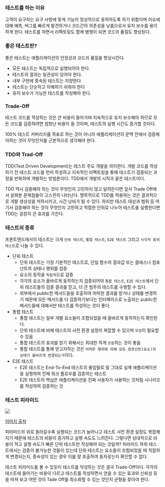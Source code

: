 
### 테스트를 하는 이유

고객이 요구하는 요구 사항에 맞게 기능이 정상적으로 동작하도록 하기 위함이며 이슈에 대해 예측, 버그를 빠르게 발견하거나 코드간의 의존성을 낮춤으로서 유지 보수를 용이하게 한다. 테스트를 하면서 리팩토링도 함께 병행이 되면 코드의 품질도 향상된다.

### 좋은 테스트란?
좋은 테스트는 애플리케이션의 안정성과 코드의 품질을 향상시킨다.

- 모든 테스트는 독립적으로 실행되어야 한다.
- 테스트의 결과는 일관성이 있어야 한다.
- 내부 구현에 종속된 테스트는 지양한다.
- 테스트는 단순하고 이해하기 쉬워야 한다
- 유지 보수가 가능한 테스트를 작성해야 한다.

### Trade-Off
테스트 코드를 작성하는 것은 큰 비용이 들어가며 지속적으로 유지 보수해야 하므로 모든 코드를 검증하려면 엄청난 비용이 들 것이며, 테스트의 실행 시간도 증가할 것이다.

100% 테스트 커버리지를 목표로 하는 것이 아니라 애플리케이션의 문맥 안에서 검증해야하는 것이 무엇인지를 근본적으로 생각해야 한다.

### TDD와 Trad-Off
TDD(Test Driven Development)는 테스트 주도 개발을 의미한다. 개발 코드를 작성하기 전 테스트 코드를 먼저 작성하고 지속적인 리팩토링을 통해 테스트가 검증되는 과정을 반복하며 개발하는 방법론이다. TDD에서 개발의 시작과 끝은 테스트이다.

TDD 역시 검증해야 하는 것이 무엇인지 고민하지 않고 달려든다면 앞서 Trade Off에서 살펴본 문제점들이 고스란히 나타난다. 맹목적으로 TDD를 적용하는 것은 결과적으로 개발 생상성을 저하시키고, 시간 낭비가 될 수 있다. 하지만 테스트 대상과 범위 등 여기서 검증해야 하는 것이 무엇인지 고민하고 적절한 단위로 나누어 테스트를 실행한다면 TDD는 굉장히 큰 효과를 가진다.

### 테스트의 종류
프론트엔드에서의 테스트는 크게 `단위 테스트`, `통합 테스트`, `E2E 테스트` 그리고 `시각적 회귀 테스트`로 나눌 수 있다. 

- 단위 테스트
    - 단위 테스트는 가장 기본적인 테스트로, 단일 함수의 결과값 또는 클래스나 컴포넌트의 상태나 행위를 검증
    - 요소의 동작을 `독립적`으로 검증
    - 각각의 요소가 올바르게 동작하는지 검증되어야 `통합 테스트`, `E2E 테스트`에서 단위 테스트들의 검증 결과를 믿고, 더 큰 범주의 테스트를 수행할 수 있다.
    - 외부에서 public한 메서드들을 호출하여 어떠한 결과를 받거나 상태를 변경하기 때문에 모든 메서드를 다 검증하기보다는 인터페이스로 노출되는 public한 메서드들에 대해서만 테스트를 작성하는 것이 좋다.  
- 통합 테스트
    - 통합 테스트는 일부 개별 요소들이 조합되었을 때 올바르게 동작하는지 확인한다.
    - 단위 테스트에 비해 테스트의 사전 환경 설정이 복잡할 수 있으며 `모킹`이 필요할 수 있음
    - 통합 테스트의 효과를 얻기 위해서는 최대한 적게 `모킹`하는 것이 좋음
    - 통합 테스트를 통해 얻고자하는 것은 `어떠한 행위에 의해 모든 컴포넌트(요소)의 상태가 올바르게 변경되는가`이다. 
- E2E 테스트
    - E2E 테스트는 End-To-End 테스트의 줄임말로 말 그대로 실제 애플리케이션을 실행하여 전체 워크 플로우를 검증하는 테스트
    - E2E 테스트의 핵심은 애플리케이션을 진짜 사용자가 사용하는 것처럼 시나리오를 작성하여 검증하는 것


### 테스트 피라미드
<img src="https://velog.velcdn.com/post-images%2Fleejh3224%2F0fe256b0-3a5a-11e9-a0da-cd9277679c4b%2F-2019-02-27-3.36.22.png"/>

[이미지 출처](https://velog.velcdn.com/post-images%2Fleejh3224%2F0fe256b0-3a5a-11e9-a0da-cd9277679c4b%2F-2019-02-27-3.36.22.png)

피라미드의 위로 올라갈수록 실행되는 코드가 늘어나고 테스트 사전 환경 설정도 복잡해지기 때문에 테스트의 비용이 증가하고 실행 속도도 느려진다.
그렇다면 상대적으로 비용이 적고 실행 속도가 빠른 단위 테스트만 작성해야 되는 것일까? 피라미드 하위 테스트에서는 검증이 불가능한 것들이 있는데 단위 테스트는 요소들이 조합되었을 때 적절하게 변경되는지, 종속성이 있는 경우 이를 잘 호출하여 동자갛는지 확인할 수 없다.

테스트 피라미드를 볼 수 있듯이 테스트를 작성하는 것은 결국 Trade-Off이다. 각각의 테스트에 들어가는 비용이 다르고 테스트를 작성하면서 얻을 수 있는 효과와 신뢰성 등을 따져 보고 어떤 것이 Tade Off를 최소화할 수 있는 것인지 균형을 찾아야 한다.
